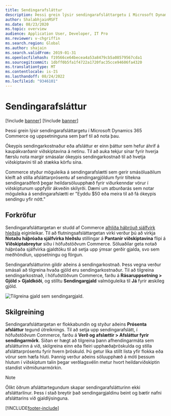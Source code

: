 ```yaml
---
title: Sendingarafsláttur
description: Þessi grein lýsir sendingarafsláttargetu í Microsoft Dynamics 365 Commerce og uppsetninguna sem þarf til að nota þau.
author: ShalabhjainMSFT
ms.date: 08/23/2020
ms.topic: overview
audience: Application User, Developer, IT Pro
ms.reviewer: v-chgriffin
ms.search.region: Global
ms.author: shajain
ms.search.validFrom: 2019-01-31
ms.openlocfilehash: f19566ce64becea4a53a8479cb5a08579567cda1
ms.sourcegitcommit: 1dbff0b5fa1f4722a1720fac35cce94606fa4320
ms.translationtype: MT
ms.contentlocale: is-IS
ms.lasthandoff: 08/24/2022
ms.locfileid: "9346101"
---
```

# <a name="shipping-discount"></a>Sendingarafsláttur

[!include [banner](includes/banner.md)]
[!include [banner](includes/preview-banner.md)]

Þessi grein lýsir sendingarafsláttargetu í Microsoft Dynamics 365 Commerce og uppsetninguna sem þarf til að nota þau.

Ókeypis sendingarkostnaður eða afsláttur er einn þáttur sem hefur áhrif á kaupákvarðanir viðskiptavina á netinu. Til að auka tekjur sínar fyrir hverja færslu nota margir smásalar ókeypis sendingarkostnað til að hvetja viðskiptavini til að stækka körfu sína.

Commerce styður möguleika á sendingarafslætti sem gerir smásöluaðilum kleift að stilla afsláttarprósentu af sendingargjöldum fyrir tiltekna sendingaraðferð þegar heildarsöluupphæð fyrir viðurkenndar vörur í viðskiptunum uppfyllir ákveðin skilyrði. Dæmi um atburðarás sem notar möguleika á sendingarafslætti er "Eyddu $50 eða meira til að fá ókeypis sendingu yfir nótt."

## <a name="prerequisites"></a>Forkröfur

Sendingarafsláttargetan er studd af Commerce [alhliða háþróuð sjálfvirk hleðsla](/dynamics365/unified-operations/retail/omni-auto-charges) eiginleikar. Til að flutningsafsláttargetan virki verður þú að virkja **Notaðu háþróaða sjálfvirka hleðslu** stillingar á **Pantanir viðskiptavina** flipi á **Viðskiptabreytur** síðu í höfuðstöðvum Commerce. Söluaðilar geta notað háþróaða sjálfvirka gjaldtöku til að setja upp ýmsar gerðir gjalda, svo sem meðhöndlun, uppsetningu og förgun.

Sendingarafslátturinn gildir aðeins á sendingarkostnað. Þess vegna verður smásali að tilgreina hvaða gjöld eru sendingarkostnaður. Til að tilgreina sendingarkostnað, í höfuðstöðvum Commerce, farðu á **Rásaruppsetning \> Gjöld \> Gjaldkóði**, og stilltu **Sendingargjald** valmöguleika til **Já** fyrir æskileg gjöld.

![Tilgreina gjald sem sendingargjald.](./media/Specify_shipping_charge.png)

## <a name="configuration"></a>Skilgreining

Sendingarafsláttargetan er flokkabundin og styður aðeins **Prósenta afsláttur** tegund útreiknings. Til að setja upp sendingarafslátt, í höfuðstöðvum Commerce, farðu á **Verð og afslættir \> Afsláttur fyrir sendingarmörk**. Síðan er hægt að tilgreina þann afhendingarmáta sem afslátturinn á við, skilgreina einn eða fleiri upphæðaþröskulda og stilla afsláttarprósentu fyrir hvern þröskuld. Þú getur líka stillt lista yfir flokka eða vörur sem hæfa hluti. Þannig verður aðeins söluupphæð á móti þessum hlutum í viðskiptum talin þegar verðlagsvélin metur hvort heildarviðskiptin standist viðmiðunarmörkin.

> [!NOTE]
> Ólíkt öðrum afsláttartegundum skapar sendingarafslátturinn ekki afsláttarlínur. Þess í stað breytir það sendingargjaldinu beint og bætir nafni afsláttarins við gjaldlýsinguna.

[!INCLUDE[footer-include](../includes/footer-banner.md)]
